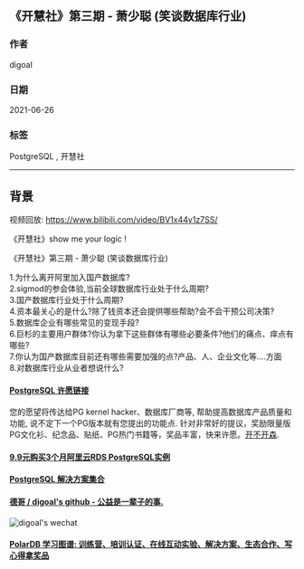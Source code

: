 ## 《开慧社》第三期 - 萧少聪 (笑谈数据库行业)   
      
### 作者      
digoal      
      
### 日期      
2021-06-26       
      
### 标签      
PostgreSQL , 开慧社     
      
----      
      
## 背景      
视频回放:  https://www.bilibili.com/video/BV1x44y1z7SS/       
     
《开慧社》show me your logic !      
    
《开慧社》第三期 - 萧少聪 (笑谈数据库行业)   
  
1.为什么离开阿里加入国产数据库?  
2.sigmod的参会体验,当前全球数据库行业处于什么周期?  
3.国产数据库行业处于什么周期?  
4.资本最关心的是什么?除了钱资本还会提供哪些帮助?会不会干预公司决策?  
5.数据库企业有哪些常见的变现手段?  
6.巨杉的主要用户群体?你认为拿下这些群体有哪些必要条件?他们的痛点、痒点有哪些?  
7.你认为国产数据库目前还有哪些需要加强的点?产品、人、企业文化等....方面  
8.对数据库行业从业者想说什么?    
  
  
  
#### [PostgreSQL 许愿链接](https://github.com/digoal/blog/issues/76 "269ac3d1c492e938c0191101c7238216")
您的愿望将传达给PG kernel hacker、数据库厂商等, 帮助提高数据库产品质量和功能, 说不定下一个PG版本就有您提出的功能点. 针对非常好的提议，奖励限量版PG文化衫、纪念品、贴纸、PG热门书籍等，奖品丰富，快来许愿。[开不开森](https://github.com/digoal/blog/issues/76 "269ac3d1c492e938c0191101c7238216").  
  
  
#### [9.9元购买3个月阿里云RDS PostgreSQL实例](https://www.aliyun.com/database/postgresqlactivity "57258f76c37864c6e6d23383d05714ea")
  
  
#### [PostgreSQL 解决方案集合](https://yq.aliyun.com/topic/118 "40cff096e9ed7122c512b35d8561d9c8")
  
  
#### [德哥 / digoal's github - 公益是一辈子的事.](https://github.com/digoal/blog/blob/master/README.md "22709685feb7cab07d30f30387f0a9ae")
  
  
![digoal's wechat](../pic/digoal_weixin.jpg "f7ad92eeba24523fd47a6e1a0e691b59")
  
  
#### [PolarDB 学习图谱: 训练营、培训认证、在线互动实验、解决方案、生态合作、写心得拿奖品](https://www.aliyun.com/database/openpolardb/activity "8642f60e04ed0c814bf9cb9677976bd4")
  
